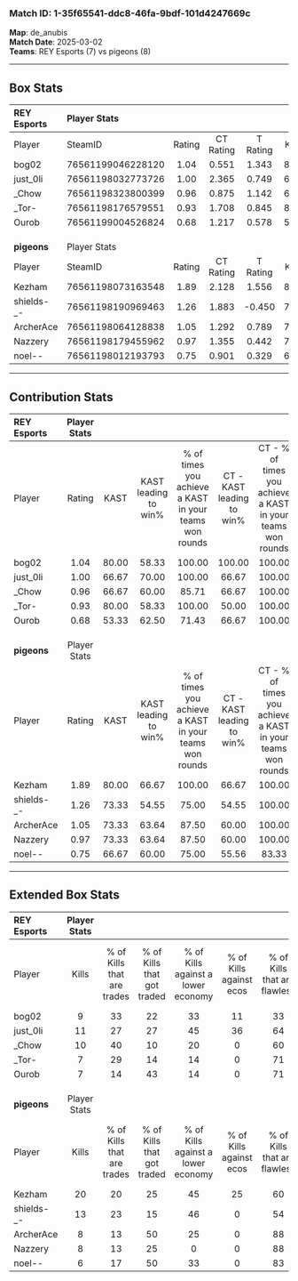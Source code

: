 ### Match ID: 1-35f65541-ddc8-46fa-9bdf-101d4247669c  
**Map**: de_anubis  
**Match Date**: 2025-03-02  
**Teams**: REY Esports (7) vs pigeons (8)  

---  

## Box Stats  

| **REY Esports** | Player Stats      |        |           |          |       |       |       |         |        |      |     |
| :- | :- | :-: | :-: | :-: | :-: | :-: | :-: | :-: | :-: | :-: | :-: |
| Player          | SteamID           | Rating | CT Rating | T Rating | KAST  |  ADR  | Kills | Assists | Deaths | K/D  | HS% |
| bog02           | 76561199046228120 |  1.04  |   0.551   |  1.343   | 80.00 | 67.1  |   9   |    2    |   10   | 0.90 | 44  |
| just_0li        | 76561198032773726 |  1.00  |   2.365   |  0.749   | 66.67 | 82.0  |  11   |    3    |   13   | 0.85 | 63  |
| _Chow           | 76561198323800399 |  0.96  |   0.875   |  1.142   | 66.67 | 72.3  |  10   |    4    |   12   | 0.83 | 40  |
| _Tor-           | 76561198176579551 |  0.93  |   1.708   |  0.845   | 80.00 | 58.9  |   7   |    2    |   9    | 0.78 | 42  |
| Ourob           | 76561199004526824 |  0.68  |   1.217   |  0.578   | 53.33 | 64.9  |   7   |    1    |   11   | 0.64 | 57  |
|                 |                   |        |           |          |       |       |       |         |        |      |     |
|                 |                   |        |           |          |       |       |       |         |        |      |     |
|                 |                   |        |           |          |       |       |       |         |        |      |     |
| **pigeons**     | Player Stats      |        |           |          |       |       |       |         |        |      |     |
| Player          | SteamID           | Rating | CT Rating | T Rating | KAST  |  ADR  | Kills | Assists | Deaths | K/D  | HS% |
| Kezham          | 76561198073163548 |  1.89  |   2.128   |  1.556   | 80.00 | 117.3 |  20   |    6    |   9    | 2.22 | 25  |
| shields-_-      | 76561198190969463 |  1.26  |   1.883   |  -0.450  | 73.33 | 62.3  |  13   |    0    |   8    | 1.63 | 46  |
| ArcherAce       | 76561198064128838 |  1.05  |   1.292   |  0.789   | 73.33 | 90.3  |   8   |    9    |   10   | 0.80 | 37  |
| Nazzery         | 76561198179455962 |  0.97  |   1.355   |  0.442   | 73.33 | 66.2  |   8   |    3    |   9    | 0.89 | 37  |
| noel--          | 76561198012193793 |  0.75  |   0.901   |  0.329   | 66.67 | 37.1  |   6   |    3    |   8    | 0.75 | 66  |
---  

## Contribution Stats  

| **REY Esports** | Player Stats |       |                      |                                                        |                           |                                                             |                          |                                                            |
| :- | :-: | :-: | :-: | :-: | :-: | :-: | :-: | :-: |
| Player          |    Rating    | KAST  | KAST leading to win% | % of times you achieve a KAST in your teams won rounds | CT - KAST leading to win% | CT - % of times you achieve a KAST in your teams won rounds | T - KAST leading to win% | T - % of times you achieve a KAST in your teams won rounds |
| bog02           |     1.04     | 80.00 |        58.33         |                         100.00                         |          100.00           |                           100.00                            |          50.00           |                           100.00                           |
| just_0li        |     1.00     | 66.67 |        70.00         |                         100.00                         |           66.67           |                           100.00                            |          71.43           |                           100.00                           |
| _Chow           |     0.96     | 66.67 |        60.00         |                         85.71                          |           66.67           |                           100.00                            |          57.14           |                           80.00                            |
| _Tor-           |     0.93     | 80.00 |        58.33         |                         100.00                         |           50.00           |                           100.00                            |          62.50           |                           100.00                           |
| Ourob           |     0.68     | 53.33 |        62.50         |                         71.43                          |           66.67           |                           100.00                            |          60.00           |                           60.00                            |
|                 |              |       |                      |                                                        |                           |                                                             |                          |                                                            |
|                 |              |       |                      |                                                        |                           |                                                             |                          |                                                            |
|                 |              |       |                      |                                                        |                           |                                                             |                          |                                                            |
| **pigeons**     | Player Stats |       |                      |                                                        |                           |                                                             |                          |                                                            |
| Player          |    Rating    | KAST  | KAST leading to win% | % of times you achieve a KAST in your teams won rounds | CT - KAST leading to win% | CT - % of times you achieve a KAST in your teams won rounds | T - KAST leading to win% | T - % of times you achieve a KAST in your teams won rounds |
| Kezham          |     1.89     | 80.00 |        66.67         |                         100.00                         |           66.67           |                           100.00                            |          66.67           |                           100.00                           |
| shields-_-      |     1.26     | 73.33 |        54.55         |                         75.00                          |           54.55           |                           100.00                            |           0.00           |                            0.00                            |
| ArcherAce       |     1.05     | 73.33 |        63.64         |                         87.50                          |           60.00           |                           100.00                            |          100.00          |                           50.00                            |
| Nazzery         |     0.97     | 73.33 |        63.64         |                         87.50                          |           60.00           |                           100.00                            |          100.00          |                           50.00                            |
| noel--          |     0.75     | 66.67 |        60.00         |                         75.00                          |           55.56           |                            83.33                            |          100.00          |                           50.00                            |
---  

## Extended Box Stats  

| **REY Esports** | Player Stats |                            |                            |                                    |                         |                              |                                 |        |                             |                                     |                          |                               |                            |
| :- | :-: | :-: | :-: | :-: | :-: | :-: | :-: | :-: | :-: | :-: | :-: | :-: | :-: |
| Player          |    Kills     | % of Kills that are trades | % of Kills that got traded | % of Kills against a lower economy | % of Kills against ecos | % of Kills that are flawless | % of Kills that are close duels | Deaths | % of Deaths that get traded | % of Deaths against a lower economy | % of Deaths against ecos | % of Deaths that are flawless | % of Deaths that are close |
| bog02           |      9       |             33             |             22             |                 33                 |           11            |              33              |               22                |   10   |             20              |                 10                  |            0             |              80               |             0              |
| just_0li        |      11      |             27             |             27             |                 45                 |           36            |              64              |                0                |   13   |             38              |                 15                  |            0             |              69               |             8              |
| _Chow           |      10      |             40             |             10             |                 20                 |            0            |              60              |                0                |   12   |             25              |                 25                  |            0             |              75               |             0              |
| _Tor-           |      7       |             29             |             14             |                 14                 |            0            |              71              |                0                |   9    |             44              |                 11                  |            0             |              67               |             0              |
| Ourob           |      7       |             14             |             43             |                 14                 |            0            |              71              |               14                |   11   |             18              |                 18                  |            0             |              55               |             27             |
|                 |              |                            |                            |                                    |                         |                              |                                 |        |                             |                                     |                          |                               |                            |
|                 |              |                            |                            |                                    |                         |                              |                                 |        |                             |                                     |                          |                               |                            |
|                 |              |                            |                            |                                    |                         |                              |                                 |        |                             |                                     |                          |                               |                            |
| **pigeons**     | Player Stats |                            |                            |                                    |                         |                              |                                 |        |                             |                                     |                          |                               |                            |
| Player          |    Kills     | % of Kills that are trades | % of Kills that got traded | % of Kills against a lower economy | % of Kills against ecos | % of Kills that are flawless | % of Kills that are close duels | Deaths | % of Deaths that get traded | % of Deaths against a lower economy | % of Deaths against ecos | % of Deaths that are flawless | % of Deaths that are close |
| Kezham          |      20      |             20             |             25             |                 45                 |           25            |              60              |               10                |   9    |             22              |                 22                  |            0             |              67               |             11             |
| shields-_-      |      13      |             23             |             15             |                 46                 |            0            |              54              |                8                |   8    |              0              |                 13                  |            0             |              63               |             0              |
| ArcherAce       |      8       |             13             |             50             |                 25                 |            0            |              88              |                0                |   10   |             30              |                 20                  |            0             |              50               |             10             |
| Nazzery         |      8       |             13             |             25             |                 0                  |            0            |              88              |                0                |   9    |             44              |                 22                  |            0             |              67               |             0              |
| noel--          |      6       |             17             |             50             |                 33                 |            0            |              83              |               17                |   8    |             13              |                 25                  |            0             |              63               |             13             |
